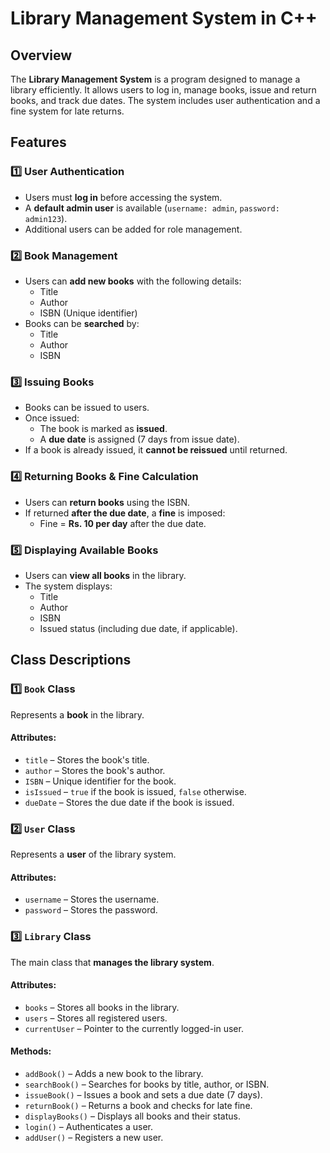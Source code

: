 # Library Management System in C++

## Overview
The **Library Management System** is a program designed to manage a library efficiently. It allows users to log in, manage books, issue and return books, and track due dates. The system includes user authentication and a fine system for late returns.

## Features

### 1️⃣ User Authentication
- Users must **log in** before accessing the system.
- A **default admin user** is available (`username: admin`, `password: admin123`).
- Additional users can be added for role management.

### 2️⃣ Book Management
- Users can **add new books** with the following details:
  - Title
  - Author
  - ISBN (Unique identifier)
- Books can be **searched** by:
  - Title
  - Author
  - ISBN

### 3️⃣ Issuing Books
- Books can be issued to users.
- Once issued:
  - The book is marked as **issued**.
  - A **due date** is assigned (7 days from issue date).
- If a book is already issued, it **cannot be reissued** until returned.

### 4️⃣ Returning Books & Fine Calculation
- Users can **return books** using the ISBN.
- If returned **after the due date**, a **fine** is imposed:
  - Fine = **Rs. 10 per day** after the due date.

### 5️⃣ Displaying Available Books
- Users can **view all books** in the library.
- The system displays:
  - Title
  - Author
  - ISBN
  - Issued status (including due date, if applicable).

## Class Descriptions

### 1️⃣ `Book` Class
Represents a **book** in the library.

#### Attributes:
- `title` – Stores the book's title.
- `author` – Stores the book's author.
- `ISBN` – Unique identifier for the book.
- `isIssued` – `true` if the book is issued, `false` otherwise.
- `dueDate` – Stores the due date if the book is issued.

### 2️⃣ `User` Class
Represents a **user** of the library system.

#### Attributes:
- `username` – Stores the username.
- `password` – Stores the password.

### 3️⃣ `Library` Class
The main class that **manages the library system**.

#### Attributes:
- `books` – Stores all books in the library.
- `users` – Stores all registered users.
- `currentUser` – Pointer to the currently logged-in user.

#### Methods:
- `addBook()` – Adds a new book to the library.
- `searchBook()` – Searches for books by title, author, or ISBN.
- `issueBook()` – Issues a book and sets a due date (7 days).
- `returnBook()` – Returns a book and checks for late fine.
- `displayBooks()` – Displays all books and their status.
- `login()` – Authenticates a user.
- `addUser()` – Registers a new user.


